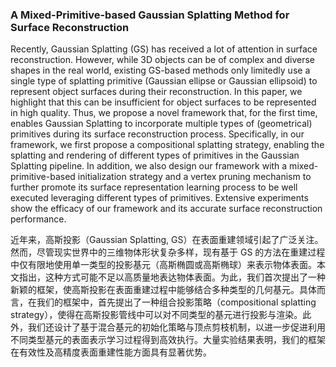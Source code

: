 ### A Mixed-Primitive-based Gaussian Splatting Method for Surface Reconstruction

Recently, Gaussian Splatting (GS) has received a lot of attention in surface reconstruction. However, while 3D objects can be of complex and diverse shapes in the real world, existing GS-based methods only limitedly use a single type of splatting primitive (Gaussian ellipse or Gaussian ellipsoid) to represent object surfaces during their reconstruction. In this paper, we highlight that this can be insufficient for object surfaces to be represented in high quality. Thus, we propose a novel framework that, for the first time, enables Gaussian Splatting to incorporate multiple types of (geometrical) primitives during its surface reconstruction process. Specifically, in our framework, we first propose a compositional splatting strategy, enabling the splatting and rendering of different types of primitives in the Gaussian Splatting pipeline. In addition, we also design our framework with a mixed-primitive-based initialization strategy and a vertex pruning mechanism to further promote its surface representation learning process to be well executed leveraging different types of primitives. Extensive experiments show the efficacy of our framework and its accurate surface reconstruction performance.

近年来，高斯投影（Gaussian Splatting, GS）在表面重建领域引起了广泛关注。然而，尽管现实世界中的三维物体形状复杂多样，现有基于 GS 的方法在重建过程中仅有限地使用单一类型的投影基元（高斯椭圆或高斯椭球）来表示物体表面。本文指出，这种方式可能不足以高质量地表达物体表面。为此，我们首次提出了一种新颖的框架，使高斯投影在表面重建过程中能够结合多种类型的几何基元。具体而言，在我们的框架中，首先提出了一种组合投影策略（compositional splatting strategy），使得在高斯投影管线中可以对不同类型的基元进行投影与渲染。此外，我们还设计了基于混合基元的初始化策略与顶点剪枝机制，以进一步促进利用不同类型基元的表面表示学习过程得到高效执行。大量实验结果表明，我们的框架在有效性及高精度表面重建性能方面具有显著优势。
